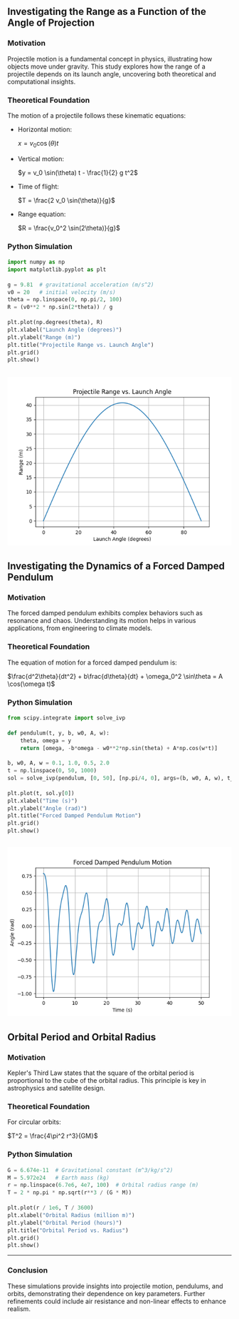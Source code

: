 ## Investigating the Range as a Function of the Angle of Projection

### Motivation

Projectile motion is a fundamental concept in physics, illustrating how objects move under gravity. This study explores how the range of a projectile depends on its launch angle, uncovering both theoretical and computational insights.

### Theoretical Foundation

The motion of a projectile follows these kinematic equations:

- Horizontal motion: 
             
    $x = v_0 \cos(\theta) t$


- Vertical motion: 

    $y = v_0 \sin(\theta) t - \frac{1}{2} g t^2$


- Time of flight: 

     $T = \frac{2 v_0 \sin(\theta)}{g}$


- Range equation:


    $R = \frac{v_0^2 \sin(2\theta)}{g}$


### Python Simulation

```python
import numpy as np
import matplotlib.pyplot as plt

g = 9.81  # gravitational acceleration (m/s^2)
v0 = 20   # initial velocity (m/s)
theta = np.linspace(0, np.pi/2, 100)
R = (v0**2 * np.sin(2*theta)) / g

plt.plot(np.degrees(theta), R)
plt.xlabel("Launch Angle (degrees)")
plt.ylabel("Range (m)")
plt.title("Projectile Range vs. Launch Angle")
plt.grid()
plt.show()
```
![Projectile Range vs. Launch Angle](../../_pics/Projectile_Range_vs._Launch_Angle.png)
---

## Investigating the Dynamics of a Forced Damped Pendulum

### Motivation

The forced damped pendulum exhibits complex behaviors such as resonance and chaos. Understanding its motion helps in various applications, from engineering to climate models.

### Theoretical Foundation

The equation of motion for a forced damped pendulum is:

  
$\frac{d^2\theta}{dt^2} + b\frac{d\theta}{dt} + \omega_0^2 \sin\theta = A \cos(\omega t)$


### Python Simulation

```python
from scipy.integrate import solve_ivp

def pendulum(t, y, b, w0, A, w):
    theta, omega = y
    return [omega, -b*omega - w0**2*np.sin(theta) + A*np.cos(w*t)]

b, w0, A, w = 0.1, 1.0, 0.5, 2.0
t = np.linspace(0, 50, 1000)
sol = solve_ivp(pendulum, [0, 50], [np.pi/4, 0], args=(b, w0, A, w), t_eval=t)

plt.plot(t, sol.y[0])
plt.xlabel("Time (s)")
plt.ylabel("Angle (rad)")
plt.title("Forced Damped Pendulum Motion")
plt.grid()
plt.show()
```
![Forced_Damped_Pendulum_Motion](../../_pics/Forced_Damped_Pendulum_Motion.png)
---

## Orbital Period and Orbital Radius

### Motivation

Kepler's Third Law states that the square of the orbital period is proportional to the cube of the orbital radius. This principle is key in astrophysics and satellite design.

### Theoretical Foundation

For circular orbits:

$T^2 = \frac{4\pi^2 r^3}{GM}$


### Python Simulation

```python
G = 6.674e-11  # Gravitational constant (m^3/kg/s^2)
M = 5.972e24   # Earth mass (kg)
r = np.linspace(6.7e6, 4e7, 100)  # Orbital radius range (m)
T = 2 * np.pi * np.sqrt(r**3 / (G * M))

plt.plot(r / 1e6, T / 3600)
plt.xlabel("Orbital Radius (million m)")
plt.ylabel("Orbital Period (hours)")
plt.title("Orbital Period vs. Radius")
plt.grid()
plt.show()
```

---

### Conclusion

These simulations provide insights into projectile motion, pendulums, and orbits, demonstrating their dependence on key parameters. Further refinements could include air resistance and non-linear effects to enhance realism.

